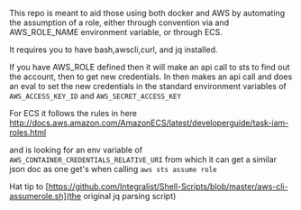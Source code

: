 This repo is meant to aid those using both docker and AWS
by automating the assumption of a role, either through convention via and AWS_ROLE_NAME environment variable, or through ECS.

It requires you to have bash,awscli,curl, and jq installed.

If you have AWS_ROLE defined then it will make an api call to sts to find out the account, then
to get new credentials. In then makes an api call and does an eval to set the new credentials in
the standard environment variables of `AWS_ACCESS_KEY_ID` and `AWS_SECRET_ACCESS_KEY `


For ECS it follows the rules in here
http://docs.aws.amazon.com/AmazonECS/latest/developerguide/task-iam-roles.html

and is looking for an env variable of `AWS_CONTAINER_CREDENTIALS_RELATIVE_URI` from which it 
can get a similar json doc as one get's when calling `aws sts assume role`


Hat tip to [https://github.com/Integralist/Shell-Scripts/blob/master/aws-cli-assumerole.sh](the original jq parsing script)




